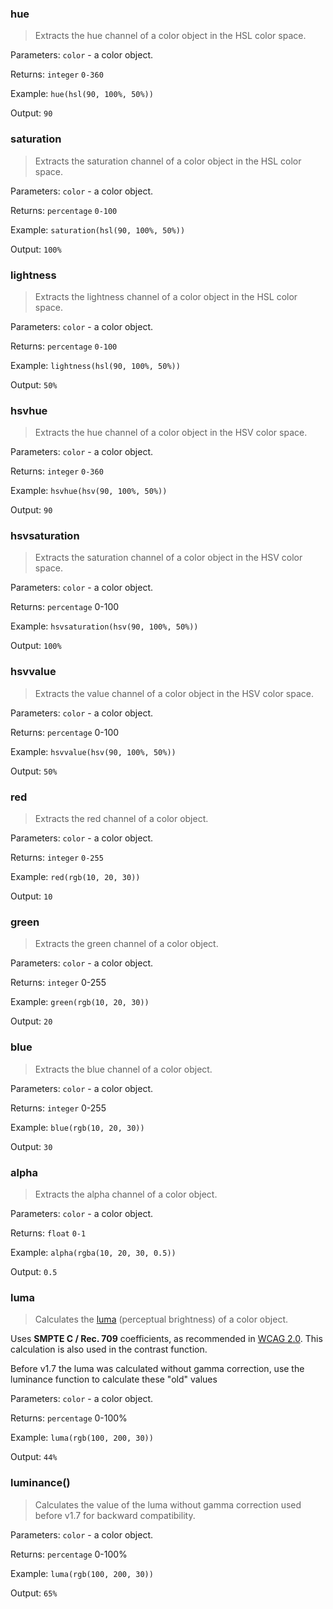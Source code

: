 ### hue

> Extracts the hue channel of a color object in the HSL color space.

Parameters: `color` - a color object.

Returns: `integer` `0-360`

Example: `hue(hsl(90, 100%, 50%))`

Output: `90`


### saturation

> Extracts the saturation channel of a color object in the HSL color space.

Parameters: `color` - a color object.

Returns: `percentage` `0-100`

Example: `saturation(hsl(90, 100%, 50%))`

Output: `100%`


### lightness

> Extracts the lightness channel of a color object in the HSL color space.

Parameters: `color` - a color object.

Returns: `percentage` `0-100`

Example: `lightness(hsl(90, 100%, 50%))`

Output: `50%`


### hsvhue

> Extracts the hue channel of a color object in the HSV color space.

Parameters: `color` - a color object.

Returns: `integer` `0-360`

Example: `hsvhue(hsv(90, 100%, 50%))`

Output: `90`


### hsvsaturation

> Extracts the saturation channel of a color object in the HSV color space.

Parameters: `color` - a color object.

Returns: `percentage` 0-100

Example: `hsvsaturation(hsv(90, 100%, 50%))`

Output: `100%`


### hsvvalue

> Extracts the value channel of a color object in the HSV color space.

Parameters: `color` - a color object.

Returns: `percentage` 0-100

Example: `hsvvalue(hsv(90, 100%, 50%))`

Output: `50%`


### red

> Extracts the red channel of a color object.

Parameters: `color` - a color object.

Returns: `integer` `0-255`

Example: `red(rgb(10, 20, 30))`

Output: `10`


### green

> Extracts the green channel of a color object.

Parameters: `color` - a color object.

Returns: `integer` 0-255

Example: `green(rgb(10, 20, 30))`

Output: `20`


### blue

> Extracts the blue channel of a color object.

Parameters: `color` - a color object.

Returns: `integer` 0-255

Example: `blue(rgb(10, 20, 30))`

Output: `30`


### alpha

> Extracts the alpha channel of a color object.

Parameters: `color` - a color object.

Returns: `float` `0-1`

Example: `alpha(rgba(10, 20, 30, 0.5))`

Output: `0.5`


### luma

> Calculates the [luma](http://en.wikipedia.org/wiki/Luma_%28video%29) (perceptual brightness) of a color object.

Uses **SMPTE C / Rec. 709** coefficients, as recommended in [WCAG 2.0](http://www.w3.org/TR/2008/REC-WCAG20-20081211/#relativeluminancedef). This calculation is also used in the contrast function.

Before v1.7 the luma was calculated without gamma correction, use the luminance function to calculate these "old" values

Parameters: `color` - a color object.

Returns: `percentage` 0-100%

Example: `luma(rgb(100, 200, 30))`

Output: `44%`


### luminance() 

> Calculates the value of the luma without gamma correction used before v1.7 for backward compatibility.


Parameters: `color` - a color object.

Returns: `percentage` 0-100%

Example: `luma(rgb(100, 200, 30))`

Output: `65%`
